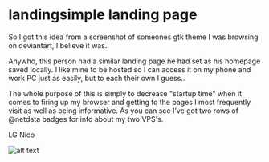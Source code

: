 # landingsimple landing page

So I got this idea from a screenshot of someones gtk theme I was browsing on deviantart, I believe it was.

Anywho, this person had a similar landing page he had set as his homepage saved locally. I like mine to be hosted so I can access it on my phone and work PC just as easily, but to each their own I guess..

The whole purpose of this is simply to decrease "startup time" when it comes to firing up my browser and getting to the pages I most frequently visit as well as being informative. As you can see I've got two rows of @netdata badges for info about my two VPS's.

LG Nico

![alt text](https://i.imgur.com/Y0aOmTU.png "Screenshot")
